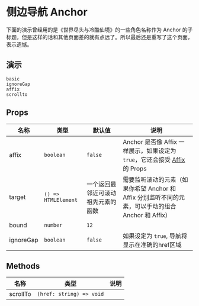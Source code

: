 # 侧边导航 Anchor
<!--single-column-->
下面的演示曾经用的是《世界尽头与冷酷仙境》的一些角色名称作为 Anchor 的子标题，但是这样的话和其他页面差的就有点远了。所以最后还是重写了这个页面，表示遗憾。
## 演示
```demo
basic
ignoreGap
affix
scrollto
```
## Props
|名称|类型|默认值|说明|
|-|-|-|-|
|affix|`boolean`|`false`|Anchor 是否像 Affix 一样展示，如果设定为 `true`，它还会接受 [Affix](n-affix#Props) 的 Props|
|target|`() => HTMLElement`|一个返回最邻近可滚动祖先元素的函数|需要监听滚动的元素（如果你希望 Anchor 和 Affix 分别监听不同的元素，可以手动的组合 Anchor 和 Affix）|
|bound|`number`|`12`||
|ignoreGap|`boolean`|`false`| 如果设定为 `true`, 导航将显示在准确的href区域 |


## Methods
|名称|类型|说明|
|-|-|-|
|scrollTo|`(href: string) => void`||